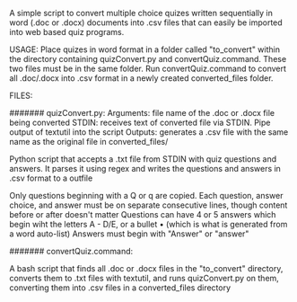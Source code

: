 A simple script to convert multiple choice quizes written sequentially in word (.doc or .docx) documents into .csv files that can easily be imported into web based quiz programs.

USAGE: Place quizes in word format in a folder called "to\_convert" within the directory containing quizConvert.py and convertQuiz.command. These two files must be in the same folder. Run convertQuiz.command to convert all .doc/.docx into .csv format in a newly created converted\_files folder.


FILES:

#######
quizConvert.py:
	Arguments: file name of the .doc or .docx file being converted
	STDIN: receives text of converted file via STDIN. Pipe output of textutil into the script
	Outputs: generates a .csv file with the same name as the original file in converted\_files/

Python script that accepts a .txt file from STDIN with quiz questions and answers. It parses it using regex and writes the questions and answers in .csv format to a outfile

Only questions beginning with a Q or q are copied.
Each question, answer choice, and answer must be on separate consecutive lines, though content before or after doesn't matter
Questions can have 4 or 5 answers which begin wiht the letters A - D/E, or a bullet • (which is what is generated from a word auto-list)
Answers must begin with "Answer" or "answer"

#######
convertQuiz.command:

A bash script that finds all .doc or .docx files in the "to\_convert" directory,
converts them to .txt files with textutil,
and runs quizConvert.py on them, converting them into .csv files in a converted\_files directory
